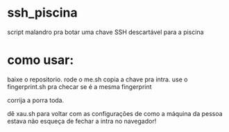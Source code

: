 # ssh_piscina
script malandro pra botar uma chave SSH descartável para a piscina

# como usar:
baixe o repositorio.
rode o me.sh
copia a chave pra intra.
use o fingerprint.sh pra checar se é a mesma fingerprint

corrija a porra toda.

dê xau.sh para voltar com as configurações de como a máquina da pessoa estava
não esqueça de fechar a intra no navegador!
